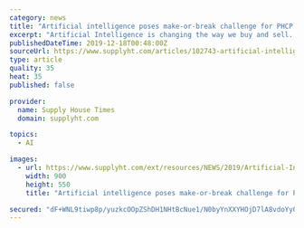 ```yaml
---
category: news
title: "Artificial intelligence poses make-or-break challenge for PHCP distributors"
excerpt: "Artificial Intelligence is changing the way we buy and sell. AI has already transformed consumer markets, and it’s starting to reshape B2B. Contractors in the PCHP industry are poised to enjoy smarter distribution and personalized sales. But, for PHCP distributors, AI will pose something of a make-or-break challenge. Some will win big ..."
publishedDateTime: 2019-12-18T00:48:00Z
sourceUrl: https://www.supplyht.com/articles/102743-artificial-intelligence-poses-make-or-break-challenge-for-phcp-distributors
type: article
quality: 35
heat: 35
published: false

provider:
  name: Supply House Times
  domain: supplyht.com

topics:
  - AI

images:
  - url: https://www.supplyht.com/ext/resources/NEWS/2019/Artificial-Intelligence-Poses-Make-Or-Break-Challenge-For-PHCP-Distributors.png?height=635&amp;t=1576625290&amp;width=1200
    width: 900
    height: 550
    title: "Artificial intelligence poses make-or-break challenge for PHCP distributors"

secured: "dF+WNL9tiwp8p/yuzkcOOpZShDH1NHtBcNue1/N0byYnXXYHOjD7lA8vdoYy0PEKHV4O+GaHArWXIjIaHQ+Gn8HufDl1VX3id8FWvJGRoXRdQGT7QSG19lJ6PG3NcTAKfYnyxAB++BLobOixfzKc+l5GF/iGzJggj5IHlmRY78znQh90o/bEypBt54uQ8ioPVC0a7t5xBCm40lHqSNaOjgobh7UnIy5p4W7tTirtYlzTkRNPAUARvmZbfQXlT4X2XUzotJsKQ0F62dvNII46MQ==;XMmzO/iebm7rvJl3FV90fw=="
---
```


